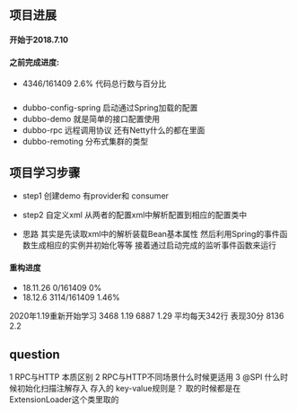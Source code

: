 
## 项目进展
#### 开始于2018.7.10
#### 之前完成进度:
- 4346/161409  2.6%  代码总行数与百分比

### 
- dubbo-config-spring 启动通过Spring加载的配置
- dubbo-demo 就是简单的接口配置使用
- dubbo-rpc 远程调用协议 还有Netty什么的都在里面
- dubbo-remoting 分布式集群的类型 

## 项目学习步骤
- step1 创建demo 有provider和 consumer
- step2 自定义xml 从两者的配置xml中解析配置到相应的配置类中

- 思路 其实是先读取xml中的解析装载Bean基本属性 然后利用Spring的事件函数生成相应的实例并初始化等等 接着通过启动完成的监听事件函数来运行


#### 重构进度
- 18.11.26  0/161409 0%
- 18.12.6   3114/161409 1.46%

2020年1.19重新开始学习
3468 1.19
6887 1.29  平均每天342行 表现30分
8136 2.2
## question
1 RPC与HTTP 本质区别 
2 RPC与HTTP不同场景什么时候更适用
3 @SPI 什么时候初始化扫描注解存入 存入的 key-value规则是？
取的时候都是在ExtensionLoader这个类里取的